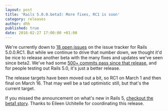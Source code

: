 ```yaml
---
layout: post
title: 'Rails 5.0.0.beta3: More fixes, RC1 is soon'
category: releases
author: dhh
published: true
date: 2016-02-27 17:00:00 +01:00
---
```

We're currently down to [18 open issues](https://github.com/rails/rails/milestones/5.0.0) on the issue tracker for Rails 5.0.0.RC1. But while we continue to drive that number down, we thought it'd be nice to release another beta with the many fixes and updates we've seen since beta2. We've had some [500+ commits pass since that release](https://github.com/rails/rails/compare/v5.0.0.beta2...v5.0.0.beta3), and for people testing out Rails 5.0, it's just a better release.

The release targets have been moved out a bit, so RC1 on March 1 and then final on March 16. That may well be a tad optimistic still, but that's the current target.

If you missed the announcement on what's new in Rails 5, [checkout the beta1 story](https://rubyonrails.org/2015/12/18/Rails-5-0-beta1). Thanks to Eileen Uchitelle for coordinating this release.